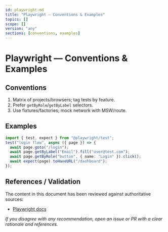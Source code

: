 ```yaml
---
id: playwright-md
title: "Playwright — Conventions & Examples"
topics: []
scope: []
version: "any"
sections: [conventions, examples]
---
```

# Playwright — Conventions & Examples

## Conventions
1. Matrix of projects/browsers; tag tests by feature.
2. Prefer `getByRole`/`getByLabel` selectors.
3. Use fixtures/factories; mock network with MSW/route.

## Examples
```ts
import { test, expect } from "@playwright/test";
test("login flow", async ({ page }) => {
  await page.goto("/login");
  await page.getByLabel("Email").fill("user@test.com");
  await page.getByRole("button", { name: "Login" }).click();
  await expect(page).toHaveURL("/dashboard");
});
```

## References / Validation

The content in this document has been reviewed against authoritative sources:
- [Playwright docs](https://playwright.dev/docs/intro)

_If you disagree with any recommendation, open an issue or PR with a clear rationale and references._

